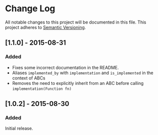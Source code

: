# Change Log
All notable changes to this project will be documented in this file.
This project adheres to [Semantic Versioning](http://semver.org/).

## [1.1.0] - 2015-08-31
### Added
* Fixes some incorrect documentation in the README.
* Aliases `implemented_by` with `implementation` and `is_implemented` in the context of ABCs
* Removes the need to explicitly inherit from an ABC before calling `implementation(Function fn)`

## [1.0.2] - 2015-08-30
### Added
Initial release.
